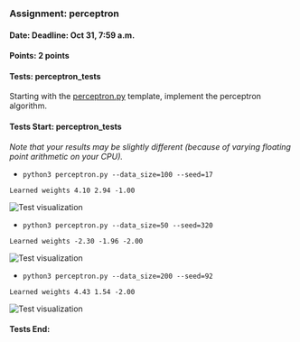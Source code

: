 ### Assignment: perceptron
#### Date: Deadline: Oct 31, 7:59 a.m.
#### Points: 2 points
#### Tests: perceptron_tests

Starting with the [perceptron.py](https://github.com/ufal/npfl129/tree/past-2223/labs/03/perceptron.py)
template, implement the perceptron algorithm.

#### Tests Start: perceptron_tests
_Note that your results may be slightly different (because of varying floating point arithmetic on your CPU)._
- `python3 perceptron.py --data_size=100 --seed=17`
```
Learned weights 4.10 2.94 -1.00
```
![Test visualization](//ufal.mff.cuni.cz/~straka/courses/npfl129/2223/tasks/figures/perceptron_1.svgz)
- `python3 perceptron.py --data_size=50 --seed=320`
```
Learned weights -2.30 -1.96 -2.00
```
![Test visualization](//ufal.mff.cuni.cz/~straka/courses/npfl129/2223/tasks/figures/perceptron_2.svgz)
- `python3 perceptron.py --data_size=200 --seed=92`
```
Learned weights 4.43 1.54 -2.00
```
![Test visualization](//ufal.mff.cuni.cz/~straka/courses/npfl129/2223/tasks/figures/perceptron_3.svgz)
#### Tests End:
